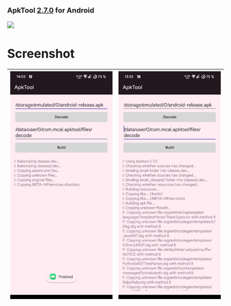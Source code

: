 ### ApkTool [2.7.0][1] for Android

[![](https://jitpack.io/v/TimScriptov/Android-ApkTool-Library.svg)](https://jitpack.io/#TimScriptov/Android-ApkTool-Library)

# Screenshot
| ![Decode](/ART/screenshot_decode.png) | ![Build](/ART/screenshot_build.png) |
|--|--|

[1]: https://github.com/iBotPeaches/Apktool/tree/0a3c7595eb9bfe4ff96ed1c8b806d33d38aa5e3d